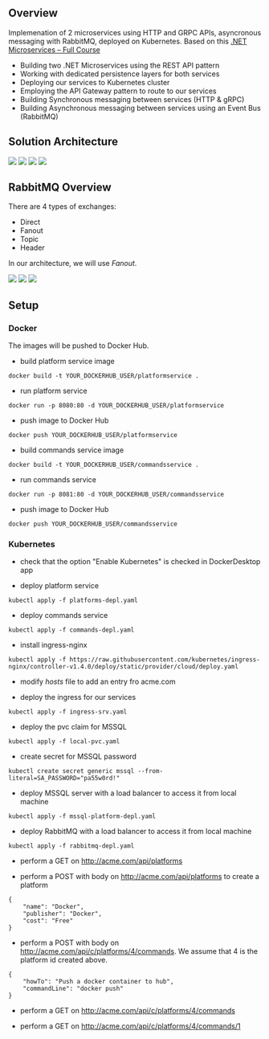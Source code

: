 ## Overview

Implemenation of 2 microservices using HTTP and GRPC APIs, asyncronous messaging with RabbitMQ, deployed on Kubernetes. Based on this [.NET Microservices – Full Course](https://www.youtube.com/watch?v=DgVjEo3OGBI)

- Building two .NET Microservices using the REST API pattern
- Working with dedicated persistence layers for both services
- Deploying our services to Kubernetes cluster
- Employing the API Gateway pattern to route to our services
- Building Synchronous messaging between services (HTTP & gRPC)
- Building Asynchronous messaging between services using an Event Bus (RabbitMQ)

## Solution Architecture

![](images/Architecture.png)
![](images/PlatformService.png)
![](images/CommandService.png)
![](images/Kubernetes.png)

## RabbitMQ Overview

There are 4 types of exchanges:

- Direct
- Fanout
- Topic
- Header

In our architecture, we will use _Fanout_.

![](images/RabbitMQ_Direct.png)
![](images/RabbitMQ_Fanout.png)
![](images/RabbitMQ_Topic.png)

## Setup

### Docker

The images will be pushed to Docker Hub.

- build platform service image

```
docker build -t YOUR_DOCKERHUB_USER/platformservice .
```

- run platform service

```
docker run -p 8080:80 -d YOUR_DOCKERHUB_USER/platformservice
```

- push image to Docker Hub

```
docker push YOUR_DOCKERHUB_USER/platformservice
```

- build commands service image

```
docker build -t YOUR_DOCKERHUB_USER/commandsservice .
```

- run commands service

```
docker run -p 8081:80 -d YOUR_DOCKERHUB_USER/commandsservice
```

- push image to Docker Hub

```
docker push YOUR_DOCKERHUB_USER/commandsservice
```

### Kubernetes

- check that the option "Enable Kubernetes" is checked in DockerDesktop app

- deploy platform service

```
kubectl apply -f platforms-depl.yaml
```

- deploy commands service

```
kubectl apply -f commands-depl.yaml
```

- install ingress-nginx

```
kubectl apply -f https://raw.githubusercontent.com/kubernetes/ingress-nginx/controller-v1.4.0/deploy/static/provider/cloud/deploy.yaml
```

- modify _hosts_ file to add an entry fro acme.com

- deploy the ingress for our services

```
kubectl apply -f ingress-srv.yaml
```

- deploy the pvc claim for MSSQL

```
kubectl apply -f local-pvc.yaml
```

- create secret for MSSQL password

```
kubectl create secret generic mssql --from-literal=SA_PASSWORD="pa55w0rd!"
```

- deploy MSSQL server with a load balancer to access it from local machine

```
kubectl apply -f mssql-platform-depl.yaml
```

- deploy RabbitMQ with a load balancer to access it from local machine

```
kubectl apply -f rabbitmq-depl.yaml
```

- perform a GET on http://acme.com/api/platforms

- perform a POST with body on http://acme.com/api/platforms to create a platform

```
{
	"name": "Docker",
	"publisher": "Docker",
	"cost": "Free"
}
```

- perform a POST with body on http://acme.com/api/c/platforms/4/commands. We assume that 4 is the platform id created above.

```
{
	"howTo": "Push a docker container to hub",
	"commandLine": "docker push"
}
```

- perform a GET on http://acme.com/api/c/platforms/4/commands

- perform a GET on http://acme.com/api/c/platforms/4/commands/1
